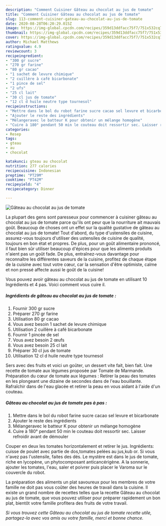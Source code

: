 ```yaml
---
description: "Comment Cuisiner Gâteau au chocolat au jus de tomate"
title: "Comment Cuisiner Gâteau au chocolat au jus de tomate"
slug: 113-comment-cuisiner-gateau-au-chocolat-au-jus-de-tomate
date: 2020-08-28T06:20:29.015Z
image: https://img-global.cpcdn.com/recipes/359d13ddfacc75f7/751x532cq70/gateau-au-chocolat-au-jus-de-tomate-photo-principale-de-la-recette.jpg
thumbnail: https://img-global.cpcdn.com/recipes/359d13ddfacc75f7/751x532cq70/gateau-au-chocolat-au-jus-de-tomate-photo-principale-de-la-recette.jpg
cover: https://img-global.cpcdn.com/recipes/359d13ddfacc75f7/751x532cq70/gateau-au-chocolat-au-jus-de-tomate-photo-principale-de-la-recette.jpg
author: Michael Matthews
ratingvalue: 4.9
reviewcount: 3
recipeingredient:
- "300 gr sucre"
- "270 gr farine"
- "80 gr cacao"
- "1 sachet de levure chimique"
- "2 cuillère à café bicarbonate"
- "1 pince de sel"
- "2 ufs"
- "25 cl lait"
- "30 cl jus de tomate"
- "12 cl d huile neutre type tournesol"
recipeinstructions:
- "Mettre dans le bol du robot farine sucre cacao sel levure et bicarbonate"
- "Ajouter le reste des ingrédients"
- "Mélangeravec le batteur K pour obtenir un mélange homogène"
- "Cuire à 180° pendant 50 min le couteau doit ressortir sec. Laisser refroidir avant de démouler"
categories:
- Resep
tags:
- gteau
- au
- chocolat

katakunci: gteau au chocolat 
nutrition: 277 calories
recipecuisine: Indonesian
preptime: "PT29M"
cooktime: "PT42M"
recipeyield: "4"
recipecategory: Dinner

---
```



![Gâteau au chocolat au jus de tomate](https://img-global.cpcdn.com/recipes/359d13ddfacc75f7/751x532cq70/gateau-au-chocolat-au-jus-de-tomate-photo-principale-de-la-recette.jpg)

La plupart des gens sont paresseux pour commencer à cuisiner gâteau au chocolat au jus de tomate parce qu'ils ont peur que la nourriture ait mauvais goût. Beaucoup de choses ont un effet sur la qualité gustative de gâteau au chocolat au jus de tomate! Tout d'abord, du type d'ustensiles de cuisine, assurez-vous toujours d'utiliser des ustensiles de cuisine de qualité, toujours en bon état et propres. De plus, pour un goût alimentaire prononcé, il faut bien sûr utiliser beaucoup d'épices pour que les aliments produits n'aient pas un goût fade. De plus, entraînez-vous davantage pour reconnaître les différentes saveurs de la cuisine, profitez de chaque étape de la cuisine avec tout votre cœur, car la sensation d'être optimiste, calme et non pressé affecte aussi le goût de la cuisine!

<!--inarticleads1-->

Vous pouvez avoir gâteau au chocolat au jus de tomate en utilisant 10 Ingrédients et 4 pas. Voici comment vous cuire il.

##### Ingrédients de gâteau au chocolat au jus de tomate :

1. Fournir 300 gr sucre
1. Préparer 270 gr farine
1. Utilisation 80 gr cacao
1. Vous avez besoin 1 sachet de levure chimique
1. Utilisation 2 cuillère à café bicarbonate
1. Fournir 1 pincée de sel
1. Vous avez besoin 2 œufs
1. Vous avez besoin 25 cl lait
1. Préparer 30 cl jus de tomate
1. Utilisation 12 cl d huile neutre type tournesol


Sers avec des fruits et voici un goûter, un dessert vite fait, bien fait. Une recette de tomate aux légumes proposée par Tomate de Marmande. Préparation du cœur de tomate aux légumes : Retirer la peau des tomates en les plongeant une dizaine de secondes dans de l&#39;eau bouillante. Rafraîchir dans de l&#39;eau glacée et retirer la peau en vous aidant à l&#39;aide d&#39;un couteau. 

<!--inarticleads2-->

##### Gâteau au chocolat au jus de tomate pas à pas :

1. Mettre dans le bol du robot farine sucre cacao sel levure et bicarbonate
1. Ajouter le reste des ingrédients
1. Mélangeravec le batteur K pour obtenir un mélange homogène
1. Cuire à 180° pendant 50 min le couteau doit ressortir sec. Laisser refroidir avant de démouler


Couper en deux les tomates horizontalement et retirer le jus. Ingrédients: cuisse de poulet avec partie de dos,tomates pelées au jus,kub or. Si vous n&#39;avez pas l&#39;ustensile, faites des dés. Le mystère est dans le jus de tomate, riche en lycopène, un phytocomposant anticancérigène. A la sonnerie, ajouter les tomates, l&#39;eau, saler et poivrer puis placer le Varoma sur le couvercle du robot. 

<!--inarticleads1-->

<p>
La préparation des aliments un plat savoureux pour les membres de votre famille ne doit pas vous coûter des heures de travail dans la cuisine. Il existe un grand nombre de recettes telles que la recette Gâteau au chocolat au jus de tomate, que vous pouvez utiliser pour préparer rapidement un bon plat, bientôt votre famille profitera des fruits de votre travail.
</p>

<p>
<i>Si vous trouvez cette Gâteau au chocolat au jus de tomate recette utile, partagez-la avec vos amis ou votre famille, merci et bonne chance.</i>
</p>

